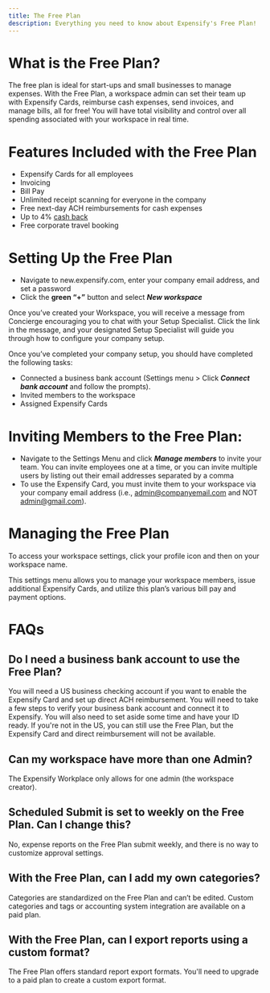```yaml
---
title: The Free Plan
description: Everything you need to know about Expensify's Free Plan!
---
```


<!-- The lines above are required by Jekyll to process the .md file -->

# What is the Free Plan?

The free plan is ideal for start-ups and small businesses to manage expenses. With the Free Plan, a workspace admin can set their team up with Expensify Cards, reimburse cash expenses, send invoices, and manage bills, all for free! You will have total visibility and control over all spending associated with your workspace in real time.

# Features Included with the Free Plan

-   Expensify Cards for all employees
-   Invoicing
-   Bill Pay
-   Unlimited receipt scanning for everyone in the company
-   Free next-day ACH reimbursements for cash expenses
-   Up to 4% [cash back](https://community.expensify.com/discussion/8454/4-cash-back-on-the-expensify-card-is-here-to-stay)
-   Free corporate travel booking

# Setting Up the Free Plan

-   Navigate to new.expensify.com, enter your company email address, and set a password
-   Click the **green “+”** button and select **_New workspace_**

Once you’ve created your Workspace, you will receive a message from Concierge encouraging you to chat with your Setup Specialist. Click the link in the message, and your designated Setup Specialist will guide you through how to configure your company setup.

Once you’ve completed your company setup, you should have completed the following tasks:

-   Connected a business bank account (Settings menu > Click **_Connect bank account_** and follow the prompts).
-   Invited members to the workspace
-   Assigned Expensify Cards

# Inviting Members to the Free Plan:

-   Navigate to the Settings Menu and click **_Manage members_** to invite your team. You can invite employees one at a time, or you can invite multiple users by listing out their email addresses separated by a comma
-   To use the Expensify Card, you must invite them to your workspace via your company email address (i.e., admin@companyemail.com and NOT admin@gmail.com).

# Managing the Free Plan

To access your workspace settings, click your profile icon and then on your workspace name.

This settings menu allows you to manage your workspace members, issue additional Expensify Cards, and utilize this plan’s various bill pay and payment options.

# FAQs

## Do I need a business bank account to use the Free Plan?

You will need a US business checking account if you want to enable the Expensify Card and set up direct ACH reimbursement.
You will need to take a few steps to verify your business bank account and connect it to Expensify. You will also need to set aside some time and have your ID ready.
If you're not in the US, you can still use the Free Plan, but the Expensify Card and direct reimbursement will not be available.

## Can my workspace have more than one Admin?

The Expensify Workplace only allows for one admin (the workspace creator).

## Scheduled Submit is set to weekly on the Free Plan. Can I change this?

No, expense reports on the Free Plan submit weekly, and there is no way to customize approval settings.

## With the Free Plan, can I add my own categories?

Categories are standardized on the Free Plan and can’t be edited. Custom categories and tags or accounting system integration are available on a paid plan.

## With the Free Plan, can I export reports using a custom format?

The Free Plan offers standard report export formats. You'll need to upgrade to a paid plan to create a custom export format.
